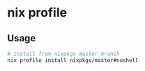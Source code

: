 # nix profile

## Usage

```sh
# Install from nixpkgs master branch
nix profile install nixpkgs/master#nushell
```
